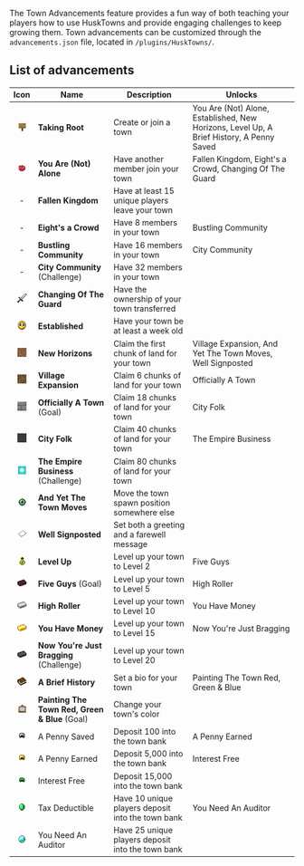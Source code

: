 The Town Advancements feature provides a fun way of both teaching your players how to use HuskTowns and provide engaging challenges to keep growing them. Town advancements can be customized through the `advancements.json` file, located in `/plugins/HuskTowns/`.

## List of advancements
|                                                                    Icon                                                                    | Name                                           | Description                                       | Unlocks                                                                                  |
|:------------------------------------------------------------------------------------------------------------------------------------------:|------------------------------------------------|---------------------------------------------------|------------------------------------------------------------------------------------------|
|     ![icon](https://raw.githubusercontent.com/InventivetalentDev/minecraft-assets/1.17.1/assets/minecraft/textures/item/oak_sign.png)      | **Taking Root**                                | Create or join a town                             | You Are (Not) Alone, Established, New Horizons, Level Up, A Brief History, A Penny Saved |
|      ![icon](https://raw.githubusercontent.com/InventivetalentDev/minecraft-assets/1.17.1/assets/minecraft/textures/item/red_dye.png)      | **You Are (Not) Alone**                        | Have another member join your town                | Fallen Kingdom, Eight's a Crowd, Changing Of The Guard                                   |
|                                                                     -                                                                      | **Fallen Kingdom**                             | Have at least 15 unique players leave your town   |                                                                                          |
|                                                                     -                                                                      | **Eight's a Crowd**                            | Have 8 members in your town                       | Bustling Community                                                                       |
|                                                                     -                                                                      | **Bustling Community**                         | Have 16 members in your town                      | City Community                                                                           |
|                                                                     -                                                                      | **City Community** (Challenge)                 | Have 32 members in your town                      |                                                                                          |
|    ![icon](https://raw.githubusercontent.com/InventivetalentDev/minecraft-assets/1.17.1/assets/minecraft/textures/item/iron_sword.png)     | **Changing Of The Guard**                      | Have the ownership of your town transferred       |                                                                                          |
|     ![icon](https://raw.githubusercontent.com/InventivetalentDev/minecraft-assets/1.17.1/assets/minecraft/textures/item/clock_00.png)      | **Established**                                | Have your town be at least a week old             |                                                                                          |
|       ![icon](https://raw.githubusercontent.com/InventivetalentDev/minecraft-assets/1.17.1/assets/minecraft/textures/block/dirt.png)       | **New Horizons**                               | Claim the first chunk of land for your town       | Village Expansion, And Yet The Town Moves, Well Signposted                               |
|     ![icon](https://raw.githubusercontent.com/InventivetalentDev/minecraft-assets/1.17.1/assets/minecraft/textures/block/oak_log.png)      | **Village Expansion**                          | Claim 6 chunks of land for your town              | Officially A Town                                                                        |
|   ![icon](https://raw.githubusercontent.com/InventivetalentDev/minecraft-assets/1.17.1/assets/minecraft/textures/block/stone_bricks.png)   | **Officially A Town** (Goal)                   | Claim 18 chunks of land for your town             | City Folk                                                                                |
|  ![icon](https://raw.githubusercontent.com/InventivetalentDev/minecraft-assets/1.17.1/assets/minecraft/textures/block/gray_concrete.png)   | **City Folk**                                  | Claim 40 chunks of land for your town             | The Empire Business                                                                      |
|      ![icon](https://raw.githubusercontent.com/InventivetalentDev/minecraft-assets/1.17.1/assets/minecraft/textures/block/beacon.png)      | **The Empire Business** (Challenge)            | Claim 80 chunks of land for your town             |                                                                                          |
|     ![icon](https://raw.githubusercontent.com/InventivetalentDev/minecraft-assets/1.17.1/assets/minecraft/textures/item/ender_eye.png)     | **And Yet The Town Moves**                     | Move the town spawn position somewhere else       |                                                                                          |
|       ![icon](https://raw.githubusercontent.com/InventivetalentDev/minecraft-assets/1.17.1/assets/minecraft/textures/item/paper.png)       | **Well Signposted**                            | Set both a greeting and a farewell message        |                                                                                          |
| ![icon](https://raw.githubusercontent.com/InventivetalentDev/minecraft-assets/1.17.1/assets/minecraft/textures/item/experience_bottle.png) | **Level Up**                                   | Level up your town to Level 2                     | Five Guys                                                                                |
|   ![icon](https://raw.githubusercontent.com/InventivetalentDev/minecraft-assets/1.17.1/assets/minecraft/textures/item/nether_brick.png)    | **Five Guys** (Goal)                           | Level up your town to Level 5                     | High Roller                                                                              |
|    ![icon](https://raw.githubusercontent.com/InventivetalentDev/minecraft-assets/1.17.1/assets/minecraft/textures/item/iron_ingot.png)     | **High Roller**                                | Level up your town to Level 10                    | You Have Money                                                                           |
|    ![icon](https://raw.githubusercontent.com/InventivetalentDev/minecraft-assets/1.17.1/assets/minecraft/textures/item/gold_ingot.png)     | **You Have Money**                             | Level up your town to Level 15                    | Now You're Just Bragging                                                                 |
|  ![icon](https://raw.githubusercontent.com/InventivetalentDev/minecraft-assets/1.17.1/assets/minecraft/textures/item/netherite_ingot.png)  | **Now You're Just Bragging** (Challenge)       | Level up your town to Level 20                    |                                                                                          |
|       ![icon](https://raw.githubusercontent.com/InventivetalentDev/minecraft-assets/1.17.1/assets/minecraft/textures/item/book.png)        | **A Brief History**                            | Set a bio for your town                           | Painting The Town Red, Green & Blue                                                      |
|     ![icon](https://raw.githubusercontent.com/InventivetalentDev/minecraft-assets/1.17.1/assets/minecraft/textures/item/painting.png)      | **Painting The Town Red, Green & Blue** (Goal) | Change your town's color                          |                                                                                          |
| ![icon](https://raw.githubusercontent.com/InventivetalentDev/minecraft-assets/1.17.1/assets/minecraft/textures/item/chainmail_helmet.png)  | A Penny Saved                                  | Deposit 100 into the town bank                    | A Penny Earned                                                                           |
|   ![icon](https://raw.githubusercontent.com/InventivetalentDev/minecraft-assets/1.17.1/assets/minecraft/textures/item/golden_helmet.png)   | A Penny Earned                                 | Deposit 5,000 into the town bank                  | Interest Free                                                                            |
|   ![icon](https://raw.githubusercontent.com/InventivetalentDev/minecraft-assets/1.17.1/assets/minecraft/textures/item/turtle_helmet.png)   | Interest Free                                  | Deposit 15,000 into the town bank                 |                                                                                          |
|      ![icon](https://raw.githubusercontent.com/InventivetalentDev/minecraft-assets/1.17.1/assets/minecraft/textures/item/emerald.png)      | Tax Deductible                                 | Have 10 unique players deposit into the town bank | You Need An Auditor                                                                      |
|      ![icon](https://raw.githubusercontent.com/InventivetalentDev/minecraft-assets/1.17.1/assets/minecraft/textures/item/diamond.png)      | You Need An Auditor                            | Have 25 unique players deposit into the town bank |                                                                                          |